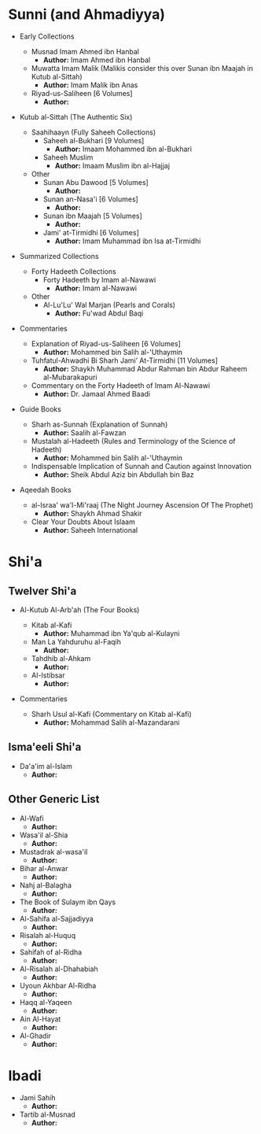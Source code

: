 # Sunni (and Ahmadiyya)
- Early Collections
	- Musnad Imam Ahmed ibn Hanbal
		- **Author:** Imam Ahmed ibn Hanbal
	- Muwatta Imam Malik (Malikis consider this over Sunan ibn Maajah in Kutub al-Sittah)
		- **Author:** Imam Malik ibn Anas
	- Riyad-us-Saliheen [6 Volumes]
		- **Author:** 
- Kutub al-Sittah (The Authentic Six)
	- Saahihaayn (Fully Saheeh Collections)
		- Saheeh al-Bukhari [9 Volumes]
			- **Author:** Imaam Mohammed ibn al-Bukhari
		- Saheeh Muslim
			- **Author:** Imaam Muslim ibn al-Hajjaj
	- Other
		- Sunan Abu Dawood [5 Volumes]
			- **Author:** 
		- Sunan an-Nasa'i [6 Volumes]
			- **Author:** 
		- Sunan ibn Maajah [5 Volumes]
			- **Author:** 
		- Jami' at-Tirmidhi [6 Volumes]
			- **Author:** Imam Muhammad ibn Isa at-Tirmidhi 

- Summarized Collections
	- Forty Hadeeth Collections
		- Forty Hadeeth by Imam al-Nawawi
			- **Author:** Imam al-Nawawi
	- Other
		- Al-Lu'Lu' Wal Marjan (Pearls and Corals)
			- **Author:** Fu'wad Abdul Baqi

- Commentaries
	- Explanation of Riyad-us-Saliheen [6 Volumes]
		- **Author:** Mohammed bin Salih al-'Uthaymin
	- Tuhfatul-Ahwadhi Bi Sharh Jami’ At-Tirmidhi [11 Volumes]
		- **Author:** Shaykh Muhammad Abdur Rahman bin Abdur Raheem al-Mubarakapuri
	- Commentary on the Forty Hadeeth of Imam Al-Nawawi
		- **Author:** Dr. Jamaal Ahmed Baadi

- Guide Books
	- Sharh as-Sunnah (Explanation of Sunnah)
		- **Author:** Saalih al-Fawzan
	- Mustalah al-Hadeeth (Rules and Terminology of the Science of Hadeeth)
		- **Author:** Mohammed bin Salih al-'Uthaymin
	- Indispensable Implication of Sunnah and Caution against Innovation
		- **Author:** Sheik Abdul Aziz bin Abdullah bin Baz

- Aqeedah Books
	- al-Israa' wa'l-Mi'raaj (The Night Journey Ascension Of The Prophet)
		- **Author:** Shaykh Ahmad Shakir
	- Clear Your Doubts About Islaam
		- **Author:** Saheeh International

# Shi'a
## Twelver Shi'a
- Al-Kutub Al-Arb'ah (The Four Books)
	- Kitab al-Kafi
		- **Author:** Muhammad ibn Ya'qub al-Kulayni
	- Man La Yahduruhu al-Faqih
		- **Author:** 
	- Tahdhib al-Ahkam
		- **Author:** 
	- Al-Istibsar
		- **Author:** 

- Commentaries
	- Sharh Usul al-Kafi (Commentary on Kitab al-Kafi)
		- **Author:** Mohammad Salih al-Mazandarani
## Isma'eeli Shi'a
- Da'a'im al-Islam
	- **Author:** 
## Other Generic List
- Al-Wafi
	- **Author:** 
- Wasa'il al-Shia
	- **Author:** 
- Mustadrak al-wasa'il
	- **Author:** 
- Bihar al-Anwar
	- **Author:** 
- Nahj al-Balagha
	- **Author:** 
- The Book of Sulaym ibn Qays
	- **Author:** 
- Al-Sahifa al-Sajjadiyya
	- **Author:** 
- Risalah al-Huquq
	- **Author:** 
- Sahifah of al-Ridha
	- **Author:** 
- Al-Risalah al-Dhahabiah
	- **Author:** 
- Uyoun Akhbar Al-Ridha
	- **Author:** 
- Haqq al-Yaqeen
	- **Author:** 
- Ain Al-Hayat
	- **Author:** 
- Al-Ghadir
	- **Author:** 
# Ibadi
- Jami Sahih
	- **Author:** 
- Tartib al-Musnad
	- **Author:** 